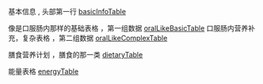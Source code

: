 基本信息 , 头部第一行
[basicInfoTable](./basicInfoTable.vue)

像是口服肠内那样的基础表格 ，第一组数据
[oralLikeBasicTable](./oralLikeBasicTable.vue)
口服肠内营养补充，复杂表格  ，第二组数据
[oralLikeComplexTable](./oralLikeComplexTable.vue)

膳食营养计划 ，膳食的那一类
[dietaryTable](./dietaryTable.vue)

能量表格
[energyTable](./energyTable.vue)